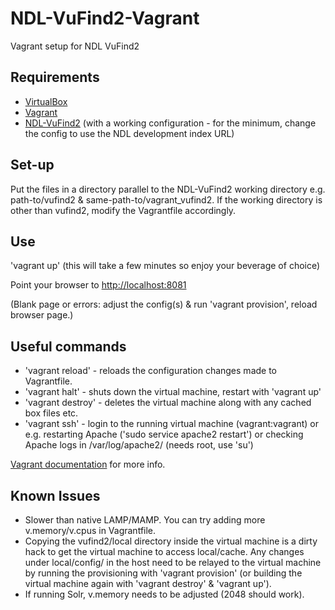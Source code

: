 # NDL-VuFind2-Vagrant
Vagrant setup for NDL VuFind2

Requirements
------------
- <a href="https://www.virtualbox.org">VirtualBox</a>
- <a href="https://www.vagrantup.com">Vagrant</a>
- <a href="https://github.com/NatLibFi/NDL-VuFind2">NDL-VuFind2</a> (with a working configuration - for the minimum, change the config to use the NDL development index URL)

Set-up
------
Put the files in a directory parallel to the NDL-VuFind2 working directory e.g. path-to/vufind2 & same-path-to/vagrant_vufind2. If the working directory is other than vufind2, modify the Vagrantfile accordingly.

Use
---
'vagrant up' (this will take a few minutes so enjoy your beverage of choice)

Point your browser to <a href="http://localhost:8081">http://localhost:8081</a>

(Blank page or errors: adjust the config(s) & run 'vagrant provision', reload browser page.)

Useful commands
---------------
* 'vagrant reload' - reloads the configuration changes made to Vagrantfile.
* 'vagrant halt' - shuts down the virtual machine, restart with 'vagrant up'
* 'vagrant destroy'  - deletes the virtual machine along with any cached box files etc.
* 'vagrant ssh' - login to the running virtual machine (vagrant:vagrant) or e.g. restarting Apache ('sudo service apache2 restart') or checking Apache logs in /var/log/apache2/ (needs root, use 'su')

<a href="https://docs.vagrantup.com/v2/cli/index.html">Vagrant documentation</a> for more info.

Known Issues
------------
- Slower than native LAMP/MAMP. You can try adding more v.memory/v.cpus in Vagrantfile.
- Copying the vufind2/local directory inside the virtual machine is a dirty hack to get the virtual machine to access local/cache. Any changes under local/config/ in the host need to be relayed to the virtual machine by running the provisioning with 'vagrant provision' (or building the virtual machine again with 'vagrant destroy' & 'vagrant up'). 
- If running Solr, v.memory needs to be adjusted (2048 should work).
